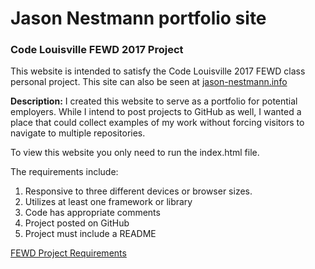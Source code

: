 ﻿# Jason Nestmann portfolio site
### Code Louisville FEWD 2017 Project

This website is intended to satisfy the Code Louisville 2017 FEWD class personal project.  This site can also be seen at [jason-nestmann.info](http://www.jason-nestmann.info)

**Description:** I created this website to serve as a portfolio for potential employers.  While I intend to post projects to GitHub as well, I wanted a place that could collect examples of my work without forcing visitors to navigate to multiple repositories.

To view this website you only need to run the index.html file.

The requirements include:
1. Responsive to three different devices or browser sizes.
2. Utilizes at least one framework or library
3. Code has appropriate comments
4. Project posted on GitHub
5. Project must include a README

[FEWD Project Requirements](https://github.com/CodeLouisville/Student-Resources/wiki/Front-end-Web-Development-Project-Requirements)